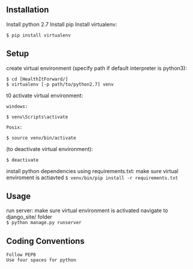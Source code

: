 ## Installation
Install python 2.7
Install pip
Install virtualenv:
```
$ pip install virtualenv
```

## Setup
create virtual environment (specify path if default interpreter is python3):
```
$ cd [HealthItForward/]
$ virtualenv [-p path/to/python2.7] venv  
```

t0 activate virtual environment:

    windows:
```
$ venv\Scripts\activate   
```

    Posix:
```
$ source venv/bin/activate   
```

(to deactivate virtual environment):
```
$ deactivate   
```

install python dependencies using requirements.txt:
    make sure virtual enviroment is actiavted
    ```
    $ venv/bin/pip install -r requirements.txt  
    ```


## Usage
  run server:
    make sure virtual environment is activated 
    navigate to django_site/ folder  
    ```
    $ python manage.py runserver  
    ```

## Coding Conventions
    Follow PEP8    
    Use four spaces for python
